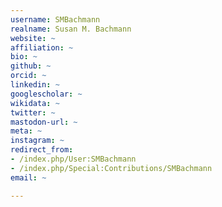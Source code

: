 ```yaml
---
username: SMBachmann
realname: Susan M. Bachmann
website: ~
affiliation: ~
bio: ~
github: ~
orcid: ~
linkedin: ~
googlescholar: ~
wikidata: ~
twitter: ~
mastodon-url: ~
meta: ~
instagram: ~
redirect_from:
- /index.php/User:SMBachmann
- /index.php/Special:Contributions/SMBachmann
email: ~

---
```

